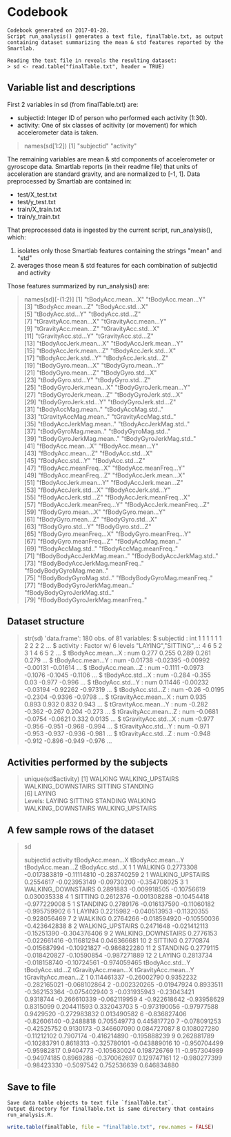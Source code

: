 Codebook
========
    Codebook generated on 2017-01-28.
    Script run_analysis() generates a text file, finalTable.txt, as output
    containing dataset summarizing the mean & std features reported by the Smartlab.
    
    Reading the text file in reveals the resulting dataset:
    > sd <- read.table("finalTable.txt", header = TRUE)
    
    

Variable list and descriptions
------------------------------

First 2 variables in sd (from finalTable.txt) are:
*  subjectid:  Integer ID of person who performed each activity (1:30).
*  activity:  One of six classes of acitivity (or movement) for which accelerometer data is taken.

> names(sd[1:2])
[1] "subjectid" "activity" 


The remaining variables are mean & std components of accelerometer or gyroscope data.
Smartlab reports (in their readme file) that units of acceleration are standard gravity,
and are normalized to [-1, 1].
Data preprocessed by Smartlab are contained in:
*  test/X_test.txt
*  test/y_test.txt
*  train/X_train.txt
*  train/y_train.txt

That preprocessed data is ingested by the current script, run_analysis(), which:
1.  isolates only those Smartlab features containing the strings "mean" and "std"
2.  averages those mean & std features for each combination of subjectid and activity

Those features summarized by run_analysis() are:

> names(sd)[-(1:2)]
 [1] "tBodyAcc.mean...X"               "tBodyAcc.mean...Y"              
 [3] "tBodyAcc.mean...Z"               "tBodyAcc.std...X"               
 [5] "tBodyAcc.std...Y"                "tBodyAcc.std...Z"               
 [7] "tGravityAcc.mean...X"            "tGravityAcc.mean...Y"           
 [9] "tGravityAcc.mean...Z"            "tGravityAcc.std...X"            
[11] "tGravityAcc.std...Y"             "tGravityAcc.std...Z"            
[13] "tBodyAccJerk.mean...X"           "tBodyAccJerk.mean...Y"          
[15] "tBodyAccJerk.mean...Z"           "tBodyAccJerk.std...X"           
[17] "tBodyAccJerk.std...Y"            "tBodyAccJerk.std...Z"           
[19] "tBodyGyro.mean...X"              "tBodyGyro.mean...Y"             
[21] "tBodyGyro.mean...Z"              "tBodyGyro.std...X"              
[23] "tBodyGyro.std...Y"               "tBodyGyro.std...Z"              
[25] "tBodyGyroJerk.mean...X"          "tBodyGyroJerk.mean...Y"         
[27] "tBodyGyroJerk.mean...Z"          "tBodyGyroJerk.std...X"          
[29] "tBodyGyroJerk.std...Y"           "tBodyGyroJerk.std...Z"          
[31] "tBodyAccMag.mean.."              "tBodyAccMag.std.."              
[33] "tGravityAccMag.mean.."           "tGravityAccMag.std.."           
[35] "tBodyAccJerkMag.mean.."          "tBodyAccJerkMag.std.."          
[37] "tBodyGyroMag.mean.."             "tBodyGyroMag.std.."             
[39] "tBodyGyroJerkMag.mean.."         "tBodyGyroJerkMag.std.."         
[41] "fBodyAcc.mean...X"               "fBodyAcc.mean...Y"              
[43] "fBodyAcc.mean...Z"               "fBodyAcc.std...X"               
[45] "fBodyAcc.std...Y"                "fBodyAcc.std...Z"               
[47] "fBodyAcc.meanFreq...X"           "fBodyAcc.meanFreq...Y"          
[49] "fBodyAcc.meanFreq...Z"           "fBodyAccJerk.mean...X"          
[51] "fBodyAccJerk.mean...Y"           "fBodyAccJerk.mean...Z"          
[53] "fBodyAccJerk.std...X"            "fBodyAccJerk.std...Y"           
[55] "fBodyAccJerk.std...Z"            "fBodyAccJerk.meanFreq...X"      
[57] "fBodyAccJerk.meanFreq...Y"       "fBodyAccJerk.meanFreq...Z"      
[59] "fBodyGyro.mean...X"              "fBodyGyro.mean...Y"             
[61] "fBodyGyro.mean...Z"              "fBodyGyro.std...X"              
[63] "fBodyGyro.std...Y"               "fBodyGyro.std...Z"              
[65] "fBodyGyro.meanFreq...X"          "fBodyGyro.meanFreq...Y"         
[67] "fBodyGyro.meanFreq...Z"          "fBodyAccMag.mean.."             
[69] "fBodyAccMag.std.."               "fBodyAccMag.meanFreq.."         
[71] "fBodyBodyAccJerkMag.mean.."      "fBodyBodyAccJerkMag.std.."      
[73] "fBodyBodyAccJerkMag.meanFreq.."  "fBodyBodyGyroMag.mean.."        
[75] "fBodyBodyGyroMag.std.."          "fBodyBodyGyroMag.meanFreq.."    
[77] "fBodyBodyGyroJerkMag.mean.."     "fBodyBodyGyroJerkMag.std.."     
[79] "fBodyBodyGyroJerkMag.meanFreq.."


Dataset structure
-----------------

> str(sd)
 >'data.frame':	180 obs. of  81 variables:
 > $ subjectid                      : int  1 1 1 1 1 1 2 2 2 2 ...
 > $ activity                       : Factor w/ 6 levels "LAYING","SITTING",..: 4 6 5 2 3 1 4 6 5 2 ...
 > $ tBodyAcc.mean...X              : num  0.277 0.255 0.289 0.261 0.279 ...
 > $ tBodyAcc.mean...Y              : num  -0.01738 -0.02395 -0.00992 -0.00131 -0.01614 ...
 > $ tBodyAcc.mean...Z              : num  -0.1111 -0.0973 -0.1076 -0.1045 -0.1106 ...
 > $ tBodyAcc.std...X               : num  -0.284 -0.355 0.03 -0.977 -0.996 ...
 > $ tBodyAcc.std...Y               : num  0.11446 -0.00232 -0.03194 -0.92262 -0.97319 ...
 > $ tBodyAcc.std...Z               : num  -0.26 -0.0195 -0.2304 -0.9396 -0.9798 ...
 > $ tGravityAcc.mean...X           : num  0.935 0.893 0.932 0.832 0.943 ...
 > $ tGravityAcc.mean...Y           : num  -0.282 -0.362 -0.267 0.204 -0.273 ...
 > $ tGravityAcc.mean...Z           : num  -0.0681 -0.0754 -0.0621 0.332 0.0135 ...
 > $ tGravityAcc.std...X            : num  -0.977 -0.956 -0.951 -0.968 -0.994 ...
 > $ tGravityAcc.std...Y            : num  -0.971 -0.953 -0.937 -0.936 -0.981 ...
 > $ tGravityAcc.std...Z            : num  -0.948 -0.912 -0.896 -0.949 -0.976 ...



Activities performed by the subjects
----------------------------------------
    
> unique(sd$activity)
>[1] WALKING            WALKING_UPSTAIRS   WALKING_DOWNSTAIRS SITTING            STANDING          
>[6] LAYING            
>Levels: LAYING SITTING STANDING WALKING WALKING_DOWNSTAIRS WALKING_UPSTAIRS



A few sample rows of the dataset
------------------------------
    
> sd
>
>    subjectid           activity tBodyAcc.mean...X tBodyAcc.mean...Y tBodyAcc.mean...Z tBodyAcc.std...X
>1           1            WALKING         0.2773308      -0.017383819       -0.11114810     -0.283740259
>2           1   WALKING_UPSTAIRS         0.2554617      -0.023953149       -0.09730200     -0.354708025
>3           1 WALKING_DOWNSTAIRS         0.2891883      -0.009918505       -0.10756619      0.030035338
>4           1            SITTING         0.2612376      -0.001308288       -0.10454418     -0.977229008
>5           1           STANDING         0.2789176      -0.016137590       -0.11060182     -0.995759902
>6           1             LAYING         0.2215982      -0.040513953       -0.11320355     -0.928056469
>7           2            WALKING         0.2764266      -0.018594920       -0.10550036     -0.423642838
>8           2   WALKING_UPSTAIRS         0.2471648      -0.021412113       -0.15251390     -0.304376406
>9           2 WALKING_DOWNSTAIRS         0.2776153      -0.022661416       -0.11681294      0.046366681
>10          2            SITTING         0.2770874      -0.015687994       -0.10921827     -0.986822280
>11          2           STANDING         0.2779115      -0.018420827       -0.10590854     -0.987271889
>12          2             LAYING         0.2813734      -0.018158740       -0.10724561     -0.974059465
>    tBodyAcc.std...Y tBodyAcc.std...Z tGravityAcc.mean...X tGravityAcc.mean...Y tGravityAcc.mean...Z
>1        0.114461337      -0.26002790            0.9352232         -0.282165021         -0.068102864
>2       -0.002320265      -0.01947924            0.8933511         -0.362153364         -0.075402940
>3       -0.031935943      -0.23043421            0.9318744         -0.266610339         -0.062119959
>4       -0.922618642      -0.93958629            0.8315099          0.204411593          0.332043703
>5       -0.973190056      -0.97977588            0.9429520         -0.272983832          0.013490582
>6       -0.836827406      -0.82606140           -0.2488818          0.705549773          0.445817720
>7       -0.078091253      -0.42525752            0.9130173         -0.346607090          0.084727087
>8        0.108027280      -0.11212102            0.7907174         -0.416214890         -0.195888239
>9        0.262881789      -0.10283791            0.8618313         -0.325780101         -0.043889016
>10      -0.950704499      -0.95982817            0.9404773         -0.105630024          0.198726769
>11      -0.957304989      -0.94974185            0.8969286         -0.370062697          0.129747161
>12      -0.980277399      -0.98423330           -0.5097542          0.752536639          0.646834880



Save to file
------------
    
    Save data table objects to text file `finalTable.txt`.
    Output directory for finalTable.txt is same directory that contains run_analysis.R.


```r
write.table(finalTable, file = "finalTable.txt", row.names = FALSE)
```
